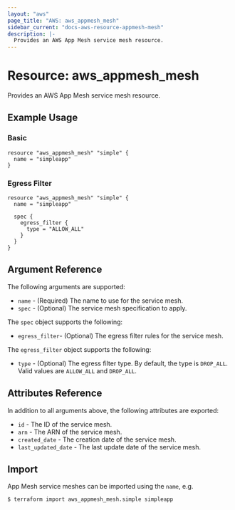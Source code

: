 ```yaml
---
layout: "aws"
page_title: "AWS: aws_appmesh_mesh"
sidebar_current: "docs-aws-resource-appmesh-mesh"
description: |-
  Provides an AWS App Mesh service mesh resource.
---
```


# Resource: aws_appmesh_mesh

Provides an AWS App Mesh service mesh resource.

## Example Usage

### Basic

```hcl
resource "aws_appmesh_mesh" "simple" {
  name = "simpleapp"
}
```

### Egress Filter

```hcl
resource "aws_appmesh_mesh" "simple" {
  name = "simpleapp"

  spec {
    egress_filter {
      type = "ALLOW_ALL"
    }
  }
}
```

## Argument Reference

The following arguments are supported:

* `name` - (Required) The name to use for the service mesh.
* `spec` - (Optional) The service mesh specification to apply.

The `spec` object supports the following:

* `egress_filter`- (Optional) The egress filter rules for the service mesh.

The `egress_filter` object supports the following:

* `type` - (Optional) The egress filter type. By default, the type is `DROP_ALL`.
Valid values are `ALLOW_ALL` and `DROP_ALL`.

## Attributes Reference

In addition to all arguments above, the following attributes are exported:

* `id` - The ID of the service mesh.
* `arn` - The ARN of the service mesh.
* `created_date` - The creation date of the service mesh.
* `last_updated_date` - The last update date of the service mesh.

## Import

App Mesh service meshes can be imported using the `name`, e.g.

```
$ terraform import aws_appmesh_mesh.simple simpleapp
```
